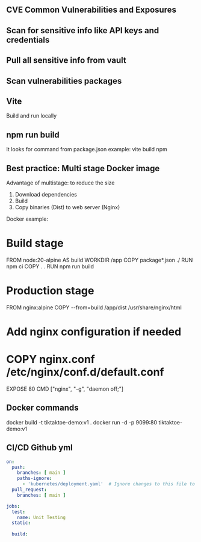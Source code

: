 ## CVE Common Vulnerabilities and Exposures 

## Scan for sensitive info like API keys and credentials

## Pull all sensitive info from vault

## Scan vulnerabilities packages

## Vite
Build and run locally

## npm run build
It looks for command from package.json
example: vite build npm 

## Best practice: Multi stage Docker image
Advantage of multistage: to reduce the size

1. Download dependencies
2. Build
3. Copy binaries (Dist) to web server (Nginx)

Docker example:
# Build stage
FROM node:20-alpine AS build
WORKDIR /app
COPY package*.json ./
RUN npm ci
COPY . .
RUN npm run build

# Production stage
FROM nginx:alpine
COPY --from=build /app/dist /usr/share/nginx/html
# Add nginx configuration if needed
# COPY nginx.conf /etc/nginx/conf.d/default.conf
EXPOSE 80
CMD ["nginx", "-g", "daemon off;"]

## Docker commands
docker build -t tiktaktoe-demo:v1 .
docker run -d -p 9099:80 tiktaktoe-demo:v1

## CI/CD Github yml
````yml
on:
  push:
    branches: [ main ]
    paths-ignore:
      - 'kubernetes/deployment.yaml'  # Ignore changes to this file to prevent loops
  pull_request:
    branches: [ main ]

jobs:
  test:
    name: Unit Testing
  static:
  
  build:

  
````




